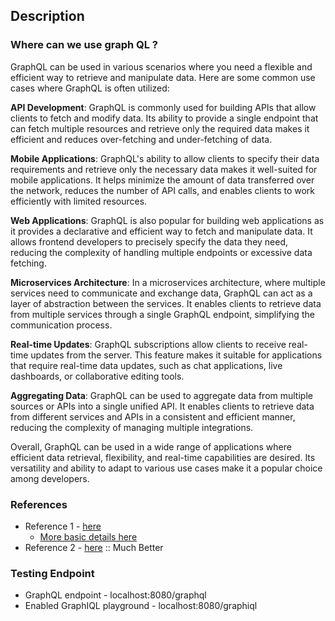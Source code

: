 ## Description

### Where can we use graph QL ?

GraphQL can be used in various scenarios where you need a flexible and efficient way to retrieve and manipulate data. Here are some common use cases where GraphQL is often utilized:

**API Development**: GraphQL is commonly used for building APIs that allow clients to fetch and modify data. Its ability to provide a single endpoint that can fetch multiple resources and retrieve only the required data makes it efficient and reduces over-fetching and under-fetching of data.

**Mobile Applications**: GraphQL's ability to allow clients to specify their data requirements and retrieve only the necessary data makes it well-suited for mobile applications. It helps minimize the amount of data transferred over the network, reduces the number of API calls, and enables clients to work efficiently with limited resources.

**Web Applications**: GraphQL is also popular for building web applications as it provides a declarative and efficient way to fetch and manipulate data. It allows frontend developers to precisely specify the data they need, reducing the complexity of handling multiple endpoints or excessive data fetching.

**Microservices Architecture**: In a microservices architecture, where multiple services need to communicate and exchange data, GraphQL can act as a layer of abstraction between the services. It enables clients to retrieve data from multiple services through a single GraphQL endpoint, simplifying the communication process.

**Real-time Updates**: GraphQL subscriptions allow clients to receive real-time updates from the server. This feature makes it suitable for applications that require real-time data updates, such as chat applications, live dashboards, or collaborative editing tools.

**Aggregating Data**: GraphQL can be used to aggregate data from multiple sources or APIs into a single unified API. It enables clients to retrieve data from different services and APIs in a consistent and efficient manner, reducing the complexity of managing multiple integrations.

Overall, GraphQL can be used in a wide range of applications where efficient data retrieval, flexibility, and real-time capabilities are desired. Its versatility and ability to adapt to various use cases make it a popular choice among developers.

### References 
* Reference 1 - [here](https://www.baeldung.com/spring-graphql)
  * [More basic details here](https://www.baeldung.com/graphql)
* Reference 2 - [here](https://www.graphql-java.com/tutorials/getting-started-with-spring-boot/) :: Much Better


### Testing Endpoint
* GraphQL endpoint - localhost:8080/graphql
* Enabled GraphIQL playground - localhost:8080/graphiql